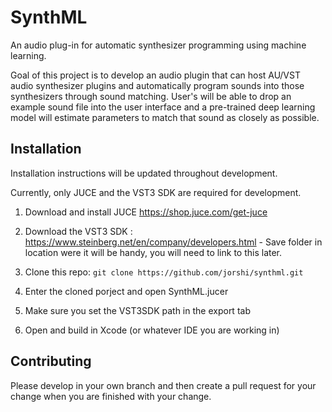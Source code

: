 # SynthML

An audio plug-in for automatic synthesizer programming using machine learning.

Goal of this project is to develop an audio plugin that can host AU/VST audio synthesizer plugins and automatically program sounds into those synthesizers through sound matching. User's will be able to drop an example sound file into the user interface and a pre-trained deep learning model will estimate parameters to match that sound as closely as possible.

## Installation

Installation instructions will be updated throughout development.

Currently, only JUCE and the VST3 SDK are required for development.

1) Download and install JUCE https://shop.juce.com/get-juce

2) Download the VST3 SDK : https://www.steinberg.net/en/company/developers.html - Save folder in location were it will be handy, you will need to link to this later.

3) Clone this repo: `git clone https://github.com/jorshi/synthml.git`

4) Enter the cloned porject and open SynthML.jucer

5) Make sure you set the VST3SDK path in the export tab

6) Open and build in Xcode (or whatever IDE you are working in)

## Contributing

Please develop in your own branch and then create a pull request for your change when you are finished with your change.



